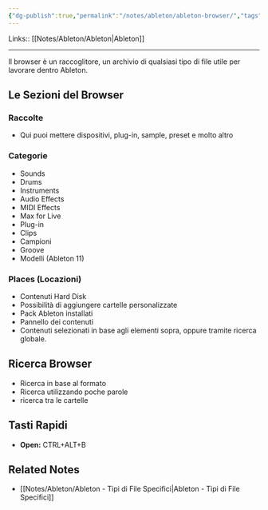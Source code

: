 ```yaml
---
{"dg-publish":true,"permalink":"/notes/ableton/ableton-browser/","tags":["type/note"]}
---
```


Links:: [[Notes/Ableton/Ableton\|Ableton]]

---
Il browser è un raccoglitore, un archivio di qualsiasi tipo di file utile per lavorare dentro Ableton. 

## Le Sezioni del Browser

### Raccolte

- Qui puoi mettere dispositivi, plug-in, sample, preset e molto altro

### Categorie

- Sounds
- Drums
- Instruments
- Audio Effects
- MIDI Effects
- Max for Live
- Plug-in
- Clips
- Campioni
- Groove
- Modelli (Ableton 11)

### Places (Locazioni)

- Contenuti Hard Disk
- Possibilità di aggiungere cartelle personalizzate
- Pack Ableton installati
- Pannello dei contenuti
- Contenuti selezionati in base agli elementi sopra, oppure tramite ricerca globale.

## Ricerca Browser

- Ricerca in base al formato
- Ricerca utilizzando poche parole
- ricerca tra le cartelle

## Tasti Rapidi

- **Open:** CTRL+ALT+B



## Related Notes

- [[Notes/Ableton/Ableton - Tipi di File Specifici\|Ableton - Tipi di File Specifici]]



